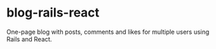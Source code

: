 # blog-rails-react
One-page blog with posts, comments and likes for multiple users using Rails and React.
